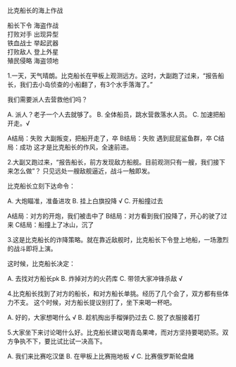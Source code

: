 比克船长的海上作战


船长下令 海盗作战  
打败对手 出现异型  
铁血战士 举起武器  
打败敌人 登上外星  
殖民侵略 海盗领地  


1.一天，天气晴朗。比克船长在甲板上观测远方。这时，大副跑了过来，“报告船长，我们去小岛侦查的小船翻了，有3个水手落海了。”

我们需要派人去营救他们吗？

A. 派人？老子一个人去就够了。
B. 全体船员，跳水营救落水人员。 
C. 加速把船开走。√

A结局：失败 大副叛变，把船开走了，卒
B结局：失败 遇到屁屁鲨鱼群，卒
C结局：成功 这才是比克船长的作风，全速前进。


2.大副又跑过来，“报告船长，前方发现敌方船舰。目前观测只有一艘，我们接下来怎么做”？
只见远处一艘敌舰逼近，战斗一触即发。

比克船长立刻下达命令：

A. 大炮瞄准，准备进攻
B. 挂上白旗投降  √
C. 开船撞过去 

A结局：对方的开炮，我们被击中了
B结局：对方看到我们投降了，开心的驶了过来
C结局：船撞上了冰山，沉了


3.这是比克船长的诈降策略。就在靠近敌舰时，比克船长下令登上地船，一场激烈的战斗即将上演。

这时候，比克船长决定：

A. 去找对方船长pk
B. 炸掉对方的火药库
C. 带领大家冲锋杀敌 √

4.比克船长找到了对方的船长，和对方船长单挑。经历了几个会了，双方都有些体力不支。
这个时候，对方船长提议别打了，坐下来喝一杯吧。

A. 好的，大家想喝什么 √
B. 趁机掏出手榴弹扔过去
C. 脱了衣服接着打 

5.大家坐下来讨论喝什么好。比克船长建议喝青岛果啤，而对方坚持要喝奶茶。双方争执不下，要比试比试一决高下。

A. 我们来比赛吃汉堡
B. 在甲板上比赛拖地板 √
C. 比赛俄罗斯轮盘赌 